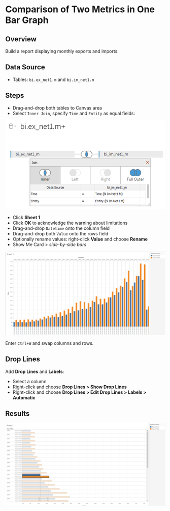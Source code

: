 # Comparison of Two Metrics in One Bar Graph

## Overview

Build a report displaying monthly exports and imports.

## Data Source

* Tables: `bi.ex_net1.m` and `bi.im_net1.m`

## Steps

* Drag-and-drop both tables to Canvas area
* Select `Inner Join`, specify `Time` and `Entity` as equal fields:

![](../images/join_inner.png)

* Click **Sheet 1**
* Click **OK** to acknowledge the warning about limitations
* Drag-and-drop `Datetime` onto the column field
* Drag-and-drop both `Value` onto the rows field
* Optionally rename values: right-click **Value** and choose **Rename**
* Show Me Card > _side-by-side bars_

![](../images/bars.png)

Enter `Ctrl+W` and swap columns and rows.

## Drop Lines

Add **Drop Lines** and **Labels**:

* Select a column
* Right-click and choose **Drop Lines > Show Drop Lines**
* Right-click and choose **Drop Lines > Edit Drop Lines > Labels > Automatic**

## Results

![](../images/sswap.png)
